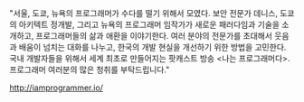"서울, 도쿄, 뉴욕의 프로그래머가 수다를 떨기 위해서 모였다. 보안 전문가 데니스, 도쿄의 아키텍트 정개발, 그리고 뉴욕의 프로그래머 임작가가 새로운 패러다임과 기술을 소개하고, 프로그래머들의 삶과 애환을 이야기한다. 여러 분야의 전문가를 초대해서 웃음과 배움이 넘치는 대화를 나누고, 한국의 개발 현실을 개선하기 위한 방법을 고민한다. 국내 개발자들을 위해서 세계 최초로 만들어지는 팟캐스트 방송 <나는 프로그래머다>. 프로그래머 여러분의 많은 청취를 부탁드립니다."

http://iamprogrammer.io/